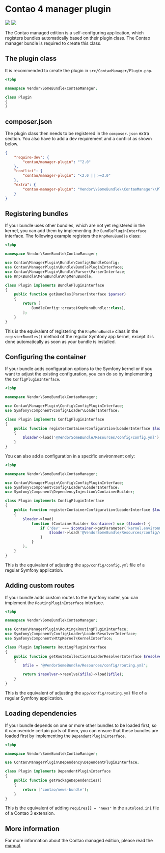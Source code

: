 # Contao 4 manager plugin

[![](https://img.shields.io/travis/contao/manager-plugin/master.svg?style=flat-square)](https://travis-ci.com/contao/manager-plugin/)
[![](https://img.shields.io/coveralls/contao/manager-plugin/master.svg?style=flat-square)](https://coveralls.io/github/contao/manager-plugin)

The Contao managed edition is a self-configuring application, which registers
bundles automatically based on their plugin class. The Contao manager bundle
is required to create this class.  

## The plugin class

It is recommended to create the plugin in `src/ContaoManager/Plugin.php`.

```php
<?php

namespace Vendor\SomeBundle\ContaoManager;

class Plugin
{
}
```

## composer.json

The plugin class then needs to be registered in the `composer.json` extra
section. You also have to add a dev requirement and a conflict as shown below.

```json
{
    "require-dev": {
        "contao/manager-plugin": "^2.0"
    },
    "conflict": {
        "contao/manager-plugin": "<2.0 || >=3.0"
    },
    "extra": {
        "contao-manager-plugin": "Vendor\\SomeBundle\\ContaoManager\\Plugin"
    }
}
```

## Registering bundles

If your bundle uses other bundles, which are not yet registered in the kernel,
you can add them by implementing the `BundlePluginInterface` interface. The
following example registers the `KnpMenuBundle` class:

```php
<?php

namespace Vendor\SomeBundle\ContaoManager;

use Contao\ManagerPlugin\Bundle\Config\BundleConfig;
use Contao\ManagerPlugin\Bundle\BundlePluginInterface;
use Contao\ManagerPlugin\Bundle\Parser\ParserInterface;
use Knp\Bundle\MenuBundle\KnpMenuBundle;

class Plugin implements BundlePluginInterface
{
    public function getBundles(ParserInterface $parser)
    {
        return [
            BundleConfig::create(KnpMenuBundle::class),
        ];
    }
}
```

This is the equivalent of registering the `KnpMenuBundle` class in the
`registerBundles()` method of the regular Symfony app kernel, except it is done
automatically as soon as your bundle is installed.

## Configuring the container

If your bundle adds configuration options to the Symfony kernel or if you want
to adjust the existing configuration, you can do so by implementing the
`ConfigPluginInterface`.

```php
<?php

namespace Vendor\SomeBundle\ContaoManager;

use Contao\ManagerPlugin\Config\ConfigPluginInterface;
use Symfony\Component\Config\Loader\LoaderInterface;

class Plugin implements ConfigPluginInterface
{
    public function registerContainerConfiguration(LoaderInterface $loader, array $config)
    {
        $loader->load('@VendorSomeBundle/Resources/config/config.yml');
    }
}
```

You can also add a configuration in a specific environment only:

```php
<?php

namespace Vendor\SomeBundle\ContaoManager;

use Contao\ManagerPlugin\Config\ConfigPluginInterface;
use Symfony\Component\Config\Loader\LoaderInterface;
use Symfony\Component\DependencyInjection\ContainerBuilder;

class Plugin implements ConfigPluginInterface
{
    public function registerContainerConfiguration(LoaderInterface $loader, array $config)
    {
        $loader->load(
            function (ContainerBuilder $container) use ($loader) {
                if ('dev' === $container->getParameter('kernel.environment')) {
                    $loader->load('@VendorSomeBundle/Resources/config/config_dev.yml');
                }
            }
        );
    }
}
```

This is the equivalent of adjusting the `app/config/config.yml` file of a
regular Symfony application.

## Adding custom routes

If your bundle adds custom routes to the Symfony router, you can implement the
`RoutingPluginInterface` interface.

```php
<?php

namespace Vendor\SomeBundle\ContaoManager;

use Contao\ManagerPlugin\Routing\RoutingPluginInterface;
use Symfony\Component\Config\Loader\LoaderResolverInterface;
use Symfony\Component\HttpKernel\KernelInterface;

class Plugin implements RoutingPluginInterface
{
    public function getRouteCollection(LoaderResolverInterface $resolver, KernelInterface $kernel)
    {
        $file = '@VendorSomeBundle/Resources/config/routing.yml';

        return $resolver->resolve($file)->load($file);
    }
}
```

This is the equivalent of adjusting the `app/config/routing.yml` file of a
regular Symfony application.

## Loading dependencies

If your bundle depends on one or more other bundles to be loaded first, so it
can override certain parts of them, you can ensure that these bundles are
loaded first by implementing the `DependentPluginInterface`.

```php
<?php

namespace Vendor\SomeBundle\ContaoManager;

use Contao\ManagerPlugin\Dependency\DependentPluginInterface;

class Plugin implements DependentPluginInterface
{
    public function getPackageDependencies()
    {
        return ['contao/news-bundle'];
    }
}
```

This is the equivalent of adding `requires[] = "news"` in the `autoload.ini`
file of a Contao 3 extension.

## More information

For more information about the Contao managed edition, please read the
[manual][1].

[1]: https://docs.contao.org/dev/getting-started/initial-setup/managed-edition/
